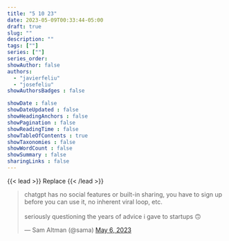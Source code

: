```yaml
---
title: "5 10 23"
date: 2023-05-09T00:33:44-05:00
draft: true
slug: ""
description: ""
tags: [""]
series: [""]
series_order:
showAuthor: false
authors:
  - "javierfeliu"
  - "josefeliu"
showAuthorsBadges : false  

showDate : false
showDateUpdated : false
showHeadingAnchors : false
showPagination : false
showReadingTime : false
showTableOfContents : true
showTaxonomies : false 
showWordCount : false
showSummary : false
sharingLinks : false
---
```

{{< lead >}}
Replace
{{< /lead >}}
<blockquote class="twitter-tweet"><p lang="en" dir="ltr">chatgpt has no social features or built-in sharing, you have to sign up before you can use it, no inherent viral loop, etc.<br><br>seriously questioning the years of advice i gave to startups 🙃</p>&mdash; Sam Altman (@sama) <a href="https://twitter.com/sama/status/1654976331220930560?ref_src=twsrc%5Etfw">May 6, 2023</a></blockquote> <script async src="https://platform.twitter.com/widgets.js" charset="utf-8"></script>
